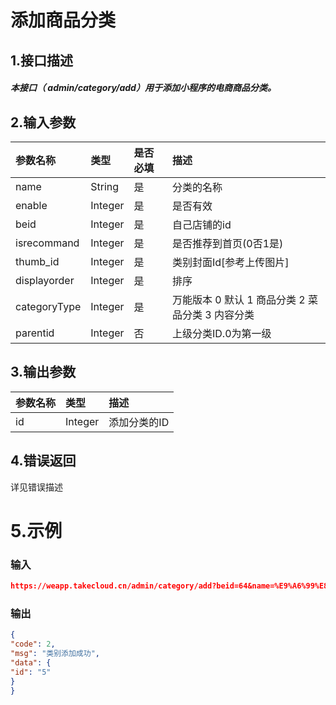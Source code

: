 # 添加商品分类

## 1.接口描述

##### 本接口（ admin/category/add）用于添加小程序的电商商品分类。

## 2.输入参数

| 参数名称 | 类型 | 是否必填 | 描述 |
| :--- | :--- | :--- | :--- |
| name | String | 是 | 分类的名称 |
| enable | Integer | 是 | 是否有效 |
| beid | Integer | 是 | 自己店铺的id |
| isrecommand | Integer | 是 | 是否推荐到首页\(0否1是\) |
| thumb\_id | Integer | 是 | 类别封面Id\[参考上传图片\] |
| displayorder | Integer | 是 | 排序 |
| categoryType | Integer | 是 | 万能版本 0 默认 1 商品分类 2 菜品分类 3 内容分类 |
| parentid | Integer | 否 | 上级分类ID.0为第一级 |

## 3.输出参数

| 参数名称 | 类型 | 描述 |
| :--- | :--- | :--- |
| id | Integer | 添加分类的ID |

## 4.错误返回

详见错误描述

# 5.示例

### 输入

```json
https://weapp.takecloud.cn/admin/category/add?beid=64&name=%E9%A6%99%E8%95%89%E7%9A%84%E5%88%86%E7%B1%BB&enable=1&isrecommand=0&thumb_id=222&displayorder=5&categoryType=1&parentid=0&<公共请求参数>
```

### 输出

```json
{
"code": 2,
"msg": "类别添加成功",
"data": {
"id": "5"
}
}
```



